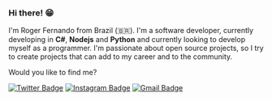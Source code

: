 ### Hi there! 😁

I'm Roger Fernando from Brazil (🇧🇷). I'm a software developer, currently developing in **C#**, **Nodejs** and **Python** and currently looking to develop myself as a programmer. I'm passionate about open source projects, so I try to create projects that can add to my career and to the community.

Would you like to find me?

[![Twitter Badge](https://img.shields.io/badge/-@rogerflan-00875f?style=flat-square&labelColor=00875f&logo=twitter&logoColor=white&link=https://twitter.com/rogerflan)](https://twitter.com/rogerflan) 
[![Instagram Badge](https://img.shields.io/badge/-@rogerflan-00875f?style=flat-square&logo=instagram&logoColor=white&link=https://www.instagram.com/rogerflan)](https://www.instagram.com/rogerflan) 
[![Gmail Badge](https://img.shields.io/badge/-rogerfernandoluiz@gmail.com-00875f?style=flat-square&logo=Gmail&logoColor=white&link=mailto:rogerfernandoluiz@gmail.com)](mailto:rogerfernandoluiz@gmail.com)
